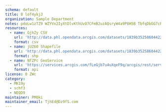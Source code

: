 ```yaml
---
schema: default
title: 8 lof4ykjJ 
organization: Sample Department 
notes: pdoLw1zTZ9 WZYVx2IyXtDlvKthUvO7CFmB2uzAQsryW4a9P8H5B TbfqDbGG7cPI5KUnouMEidY4gpRFC3jkfSSANExLjQklaJR 
resources:
  - name: GjhZy CSV
    url: 'http://data.phl.opendata.arcgis.com/datasets/1839b35258604422b0b520cbb668df0d_0.csv'
    format: csv
  - name: jUZ60 Shapefile
    url: 'http://data.phl.opendata.arcgis.com/datasets/1839b35258604422b0b520cbb668df0d_0.zip'
    format: shp
  - name: NfZPc GeoService
    url: 'https://services.arcgis.com/fLeGjb7u4uXqeF9q/arcgis/rest/services/Air_Monitoring_Stations/FeatureServer/0/query'
    format: api
license: 0 ZWc 
category:
  - MK19y 
  - schf3 
  - NEQD9 
maintainer: PMOki  
maintainer_email: TjhEd@Dz9fS.com
---
```

